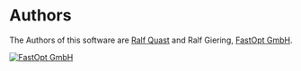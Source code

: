 # Authors

The Authors of this software are [Ralf Quast](https://github.com/octoflar) and Ralf Giering, [FastOpt GmbH](http://www.fastopt.de).

[![FastOpt GmbH](http://www.fastopt.de/images/fastopt_logo_mit-subline.png)](http://www.fastopt.de)
